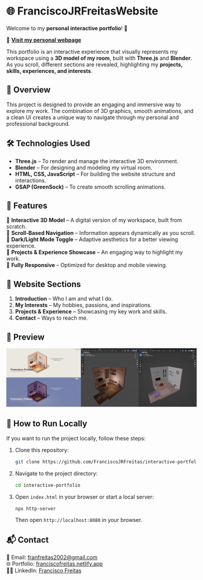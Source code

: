 # 🌐 FranciscoJRFreitasWebsite  

Welcome to my **personal interactive portfolio**! 🚀  

🔗 **[Visit my personal webpage](https://franciscofreitas.netlify.app)**  

This portfolio is an interactive experience that visually represents my workspace using a **3D model of my room**, built with **Three.js** and **Blender**. As you scroll, different sections are revealed, highlighting my **projects, skills, experiences, and interests**.  

## 🎨 Overview  
This project is designed to provide an engaging and immersive way to explore my work. The combination of 3D graphics, smooth animations, and a clean UI creates a unique way to navigate through my personal and professional background.  

## 🛠️ Technologies Used  
- **Three.js** – To render and manage the interactive 3D environment.  
- **Blender** – For designing and modeling my virtual room.  
- **HTML, CSS, JavaScript** – For building the website structure and interactions.  
- **GSAP (GreenSock)** – To create smooth scrolling animations.  

## 🌟 Features  
🔹 **Interactive 3D Model** – A digital version of my workspace, built from scratch.  
🔹 **Scroll-Based Navigation** – Information appears dynamically as you scroll.  
🔹 **Dark/Light Mode Toggle** – Adaptive aesthetics for a better viewing experience.  
🔹 **Projects & Experience Showcase** – An engaging way to highlight my work.  
🔹 **Fully Responsive** – Optimized for desktop and mobile viewing.  

## 📜 Website Sections  
1. **Introduction** – Who I am and what I do.  
2. **My Interests** – My hobbies, passions, and inspirations.  
3. **Projects & Experience** – Showcasing my key work and skills.  
4. **Contact** – Ways to reach me.  

## 📸 Preview  
![Portfolio Preview](./dist/social/Cover.png)  

## 🚀 How to Run Locally  
If you want to run the project locally, follow these steps:  

1. Clone this repository:  
   ```sh
   git clone https://github.com/FranciscoJRFreitas/interactive-portfolio.git
   ```
2. Navigate to the project directory:  
   ```sh
   cd interactive-portfolio
   ```
3. Open `index.html` in your browser or start a local server:  
   ```sh
   npx http-server
   ```
   Then open `http://localhost:8080` in your browser.  

## 📬 Contact  
📧 Email: franfreitas2002@gmail.com  
🌐 Portfolio: [franciscofreitas.netlify.app](https://franciscofreitas.netlify.app)  
👨‍💻 LinkedIn: [Francisco Freitas](https://linkedin.com/in/franciscofreitas)  

